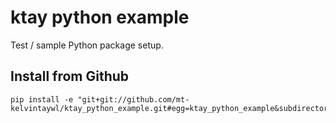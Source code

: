 # ktay python example

Test / sample Python package setup.

## Install from Github

```
pip install -e "git+git://github.com/mt-kelvintaywl/ktay_python_example.git#egg=ktay_python_example&subdirectory=subfolder"
```
